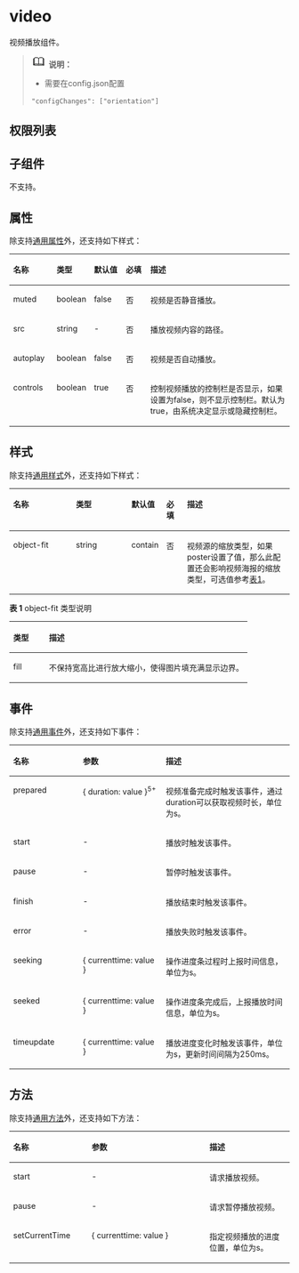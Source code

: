 # video<a name="ZH-CN_TOPIC_0000001173164749"></a>

视频播放组件。

>![](../../public_sys-resources/icon-note.gif) **说明：** 
>-   需要在config.json配置
>    ```
>    "configChanges": ["orientation"]
>    ```

## 权限列表<a name="section11257113618419"></a>

## 子组件<a name="sc18e8342b29747dbbd70887cc3c0a22d"></a>

不支持。

## 属性<a name="s50d82bce96774b86846ab2739d7ce18d"></a>

除支持[通用属性](js-components-common-attributes.md)外，还支持如下样式：

<a name="table20633101642315"></a>
<table><thead align="left"><tr id="row663331618238"><th class="cellrowborder" valign="top" width="15.479999999999999%" id="mcps1.1.6.1.1"><p id="aa872998ac2d84843a3c5161889afffef"><a name="aa872998ac2d84843a3c5161889afffef"></a><a name="aa872998ac2d84843a3c5161889afffef"></a>名称</p>
</th>
<th class="cellrowborder" valign="top" width="13.04%" id="mcps1.1.6.1.2"><p id="ab2111648ee0e4f6d881be8954e7acaab"><a name="ab2111648ee0e4f6d881be8954e7acaab"></a><a name="ab2111648ee0e4f6d881be8954e7acaab"></a>类型</p>
</th>
<th class="cellrowborder" valign="top" width="11.41%" id="mcps1.1.6.1.3"><p id="ab377d1c90900478ea4ecab51e9a058af"><a name="ab377d1c90900478ea4ecab51e9a058af"></a><a name="ab377d1c90900478ea4ecab51e9a058af"></a>默认值</p>
</th>
<th class="cellrowborder" valign="top" width="8.73%" id="mcps1.1.6.1.4"><p id="p824610360217"><a name="p824610360217"></a><a name="p824610360217"></a>必填</p>
</th>
<th class="cellrowborder" valign="top" width="51.339999999999996%" id="mcps1.1.6.1.5"><p id="a1d574a0044ed42ec8a2603bc82734232"><a name="a1d574a0044ed42ec8a2603bc82734232"></a><a name="a1d574a0044ed42ec8a2603bc82734232"></a>描述</p>
</th>
</tr>
</thead>
<tbody><tr id="row174491921121516"><td class="cellrowborder" valign="top" width="15.479999999999999%" headers="mcps1.1.6.1.1 "><p id="p886612215154"><a name="p886612215154"></a><a name="p886612215154"></a>muted</p>
</td>
<td class="cellrowborder" valign="top" width="13.04%" headers="mcps1.1.6.1.2 "><p id="p2086602211514"><a name="p2086602211514"></a><a name="p2086602211514"></a>boolean</p>
</td>
<td class="cellrowborder" valign="top" width="11.41%" headers="mcps1.1.6.1.3 "><p id="p17866222171514"><a name="p17866222171514"></a><a name="p17866222171514"></a>false</p>
</td>
<td class="cellrowborder" valign="top" width="8.73%" headers="mcps1.1.6.1.4 "><p id="p6866102231512"><a name="p6866102231512"></a><a name="p6866102231512"></a>否</p>
</td>
<td class="cellrowborder" valign="top" width="51.339999999999996%" headers="mcps1.1.6.1.5 "><p id="p58668224150"><a name="p58668224150"></a><a name="p58668224150"></a>视频是否静音播放。</p>
</td>
</tr>
<tr id="row198031871157"><td class="cellrowborder" valign="top" width="15.479999999999999%" headers="mcps1.1.6.1.1 "><p id="p886615229150"><a name="p886615229150"></a><a name="p886615229150"></a>src</p>
</td>
<td class="cellrowborder" valign="top" width="13.04%" headers="mcps1.1.6.1.2 "><p id="p18664223156"><a name="p18664223156"></a><a name="p18664223156"></a>string</p>
</td>
<td class="cellrowborder" valign="top" width="11.41%" headers="mcps1.1.6.1.3 "><p id="p1786642214154"><a name="p1786642214154"></a><a name="p1786642214154"></a>-</p>
</td>
<td class="cellrowborder" valign="top" width="8.73%" headers="mcps1.1.6.1.4 "><p id="p108661922191514"><a name="p108661922191514"></a><a name="p108661922191514"></a>否</p>
</td>
<td class="cellrowborder" valign="top" width="51.339999999999996%" headers="mcps1.1.6.1.5 "><p id="p28661822121511"><a name="p28661822121511"></a><a name="p28661822121511"></a>播放视频内容的路径。</p>
</td>
</tr>
<tr id="row84223141151"><td class="cellrowborder" valign="top" width="15.479999999999999%" headers="mcps1.1.6.1.1 "><p id="p1486615224155"><a name="p1486615224155"></a><a name="p1486615224155"></a>autoplay</p>
</td>
<td class="cellrowborder" valign="top" width="13.04%" headers="mcps1.1.6.1.2 "><p id="p8866202219150"><a name="p8866202219150"></a><a name="p8866202219150"></a>boolean</p>
</td>
<td class="cellrowborder" valign="top" width="11.41%" headers="mcps1.1.6.1.3 "><p id="p168661222171510"><a name="p168661222171510"></a><a name="p168661222171510"></a>false</p>
</td>
<td class="cellrowborder" valign="top" width="8.73%" headers="mcps1.1.6.1.4 "><p id="p1786618220151"><a name="p1786618220151"></a><a name="p1786618220151"></a>否</p>
</td>
<td class="cellrowborder" valign="top" width="51.339999999999996%" headers="mcps1.1.6.1.5 "><p id="p1386610221157"><a name="p1386610221157"></a><a name="p1386610221157"></a>视频是否自动播放。</p>
</td>
</tr>
<tr id="row4862225151"><td class="cellrowborder" valign="top" width="15.479999999999999%" headers="mcps1.1.6.1.1 "><p id="p4867112211519"><a name="p4867112211519"></a><a name="p4867112211519"></a>controls</p>
</td>
<td class="cellrowborder" valign="top" width="13.04%" headers="mcps1.1.6.1.2 "><p id="p486742231516"><a name="p486742231516"></a><a name="p486742231516"></a>boolean</p>
</td>
<td class="cellrowborder" valign="top" width="11.41%" headers="mcps1.1.6.1.3 "><p id="p118671822171510"><a name="p118671822171510"></a><a name="p118671822171510"></a>true</p>
</td>
<td class="cellrowborder" valign="top" width="8.73%" headers="mcps1.1.6.1.4 "><p id="p148678225153"><a name="p148678225153"></a><a name="p148678225153"></a>否</p>
</td>
<td class="cellrowborder" valign="top" width="51.339999999999996%" headers="mcps1.1.6.1.5 "><p id="p1286742213153"><a name="p1286742213153"></a><a name="p1286742213153"></a>控制视频播放的控制栏是否显示，如果设置为false，则不显示控制栏。默认为true，由系统决定显示或隐藏控制栏。</p>
</td>
</tr>
</tbody>
</table>

## 样式<a name="sfbde25405aca4513a9c938f2f339b770"></a>

除支持[通用样式](js-components-common-styles.md)外，还支持如下样式：

<a name="table772815434205"></a>
<table><thead align="left"><tr id="row8728104352011"><th class="cellrowborder" valign="top" width="23.11768823117688%" id="mcps1.1.6.1.1"><p id="p8728104312012"><a name="p8728104312012"></a><a name="p8728104312012"></a>名称</p>
</th>
<th class="cellrowborder" valign="top" width="20.477952204779523%" id="mcps1.1.6.1.2"><p id="p187282438206"><a name="p187282438206"></a><a name="p187282438206"></a>类型</p>
</th>
<th class="cellrowborder" valign="top" width="8.869113088691131%" id="mcps1.1.6.1.3"><p id="p12729114318201"><a name="p12729114318201"></a><a name="p12729114318201"></a>默认值</p>
</th>
<th class="cellrowborder" valign="top" width="7.519248075192481%" id="mcps1.1.6.1.4"><p id="p17729104352013"><a name="p17729104352013"></a><a name="p17729104352013"></a>必填</p>
</th>
<th class="cellrowborder" valign="top" width="40.01599840015999%" id="mcps1.1.6.1.5"><p id="p7729104317207"><a name="p7729104317207"></a><a name="p7729104317207"></a>描述</p>
</th>
</tr>
</thead>
<tbody><tr id="row117291043172018"><td class="cellrowborder" valign="top" width="23.11768823117688%" headers="mcps1.1.6.1.1 "><p id="p15729184311209"><a name="p15729184311209"></a><a name="p15729184311209"></a>object-fit</p>
</td>
<td class="cellrowborder" valign="top" width="20.477952204779523%" headers="mcps1.1.6.1.2 "><p id="p117291543122015"><a name="p117291543122015"></a><a name="p117291543122015"></a>string</p>
</td>
<td class="cellrowborder" valign="top" width="8.869113088691131%" headers="mcps1.1.6.1.3 "><p id="p672911431201"><a name="p672911431201"></a><a name="p672911431201"></a>contain</p>
</td>
<td class="cellrowborder" valign="top" width="7.519248075192481%" headers="mcps1.1.6.1.4 "><p id="p207294433207"><a name="p207294433207"></a><a name="p207294433207"></a>否</p>
</td>
<td class="cellrowborder" valign="top" width="40.01599840015999%" headers="mcps1.1.6.1.5 "><p id="p1729184392013"><a name="p1729184392013"></a><a name="p1729184392013"></a>视频源的缩放类型，如果poster设置了值，那么此配置还会影响视频海报的缩放类型，可选值参考<a href="#t8eca568266d54af484fec0f84185e923">表1</a>。</p>
</td>
</tr>
</tbody>
</table>

**表 1**  object-fit 类型说明

<a name="t8eca568266d54af484fec0f84185e923"></a>
<table><thead align="left"><tr id="r9b22bdd1cd2d4050a840c205bd25f5f2"><th class="cellrowborder" valign="top" width="15.02%" id="mcps1.2.3.1.1"><p id="aaf9dd8d06c5b44b8a13e3c6e17e29493"><a name="aaf9dd8d06c5b44b8a13e3c6e17e29493"></a><a name="aaf9dd8d06c5b44b8a13e3c6e17e29493"></a>类型</p>
</th>
<th class="cellrowborder" valign="top" width="84.98%" id="mcps1.2.3.1.2"><p id="a63d0fe8b723d4ddfa21fc1fbb3e48165"><a name="a63d0fe8b723d4ddfa21fc1fbb3e48165"></a><a name="a63d0fe8b723d4ddfa21fc1fbb3e48165"></a>描述</p>
</th>
</tr>
</thead>
<tbody><tr id="ref689a9f315e4ffea4cd2d1a19bd1773"><td class="cellrowborder" valign="top" width="15.02%" headers="mcps1.2.3.1.1 "><p id="p11586163511379"><a name="p11586163511379"></a><a name="p11586163511379"></a>fill</p>
</td>
<td class="cellrowborder" valign="top" width="84.98%" headers="mcps1.2.3.1.2 "><p id="p958611356373"><a name="p958611356373"></a><a name="p958611356373"></a>不保持宽高比进行放大缩小，使得图片填充满显示边界。</p>
</td>
</tr>
</tbody>
</table>

## 事件<a name="section4181420161817"></a>

除支持[通用事件](js-components-common-events.md)外，还支持如下事件：

<a name="table836435619510"></a>
<table><thead align="left"><tr id="row153658563517"><th class="cellrowborder" valign="top" width="24.852485248524854%" id="mcps1.1.4.1.1"><p id="a426b8903842d48fa8012a24ff3c997eb"><a name="a426b8903842d48fa8012a24ff3c997eb"></a><a name="a426b8903842d48fa8012a24ff3c997eb"></a>名称</p>
</th>
<th class="cellrowborder" valign="top" width="29.552955295529554%" id="mcps1.1.4.1.2"><p id="a53448ba47e5e4ae9bf7774c90820e970"><a name="a53448ba47e5e4ae9bf7774c90820e970"></a><a name="a53448ba47e5e4ae9bf7774c90820e970"></a>参数</p>
</th>
<th class="cellrowborder" valign="top" width="45.5945594559456%" id="mcps1.1.4.1.3"><p id="add489ff50c444f24b759162c7f4bad9a"><a name="add489ff50c444f24b759162c7f4bad9a"></a><a name="add489ff50c444f24b759162c7f4bad9a"></a>描述</p>
</th>
</tr>
</thead>
<tbody><tr id="row116621079194"><td class="cellrowborder" valign="top" width="24.852485248524854%" headers="mcps1.1.4.1.1 "><p id="p14995128101920"><a name="p14995128101920"></a><a name="p14995128101920"></a>prepared</p>
</td>
<td class="cellrowborder" valign="top" width="29.552955295529554%" headers="mcps1.1.4.1.2 "><p id="p1499513871918"><a name="p1499513871918"></a><a name="p1499513871918"></a>{ duration: value }<sup id="sup29931815101312"><a name="sup29931815101312"></a><a name="sup29931815101312"></a>5+</sup></p>
</td>
<td class="cellrowborder" valign="top" width="45.5945594559456%" headers="mcps1.1.4.1.3 "><p id="p1399519841911"><a name="p1399519841911"></a><a name="p1399519841911"></a>视频准备完成时触发该事件，通过duration可以获取视频时长，单位为s。</p>
</td>
</tr>
<tr id="row76639781919"><td class="cellrowborder" valign="top" width="24.852485248524854%" headers="mcps1.1.4.1.1 "><p id="p1899514821910"><a name="p1899514821910"></a><a name="p1899514821910"></a>start</p>
</td>
<td class="cellrowborder" valign="top" width="29.552955295529554%" headers="mcps1.1.4.1.2 "><p id="p1899516816193"><a name="p1899516816193"></a><a name="p1899516816193"></a>-</p>
</td>
<td class="cellrowborder" valign="top" width="45.5945594559456%" headers="mcps1.1.4.1.3 "><p id="p8995182197"><a name="p8995182197"></a><a name="p8995182197"></a>播放时触发该事件。</p>
</td>
</tr>
<tr id="row1066387181915"><td class="cellrowborder" valign="top" width="24.852485248524854%" headers="mcps1.1.4.1.1 "><p id="p1899616891919"><a name="p1899616891919"></a><a name="p1899616891919"></a>pause</p>
</td>
<td class="cellrowborder" valign="top" width="29.552955295529554%" headers="mcps1.1.4.1.2 "><p id="p109962861914"><a name="p109962861914"></a><a name="p109962861914"></a>-</p>
</td>
<td class="cellrowborder" valign="top" width="45.5945594559456%" headers="mcps1.1.4.1.3 "><p id="p1699615891918"><a name="p1699615891918"></a><a name="p1699615891918"></a>暂停时触发该事件。</p>
</td>
</tr>
<tr id="row1131820251916"><td class="cellrowborder" valign="top" width="24.852485248524854%" headers="mcps1.1.4.1.1 "><p id="p59966831917"><a name="p59966831917"></a><a name="p59966831917"></a>finish</p>
</td>
<td class="cellrowborder" valign="top" width="29.552955295529554%" headers="mcps1.1.4.1.2 "><p id="p1799619831915"><a name="p1799619831915"></a><a name="p1799619831915"></a>-</p>
</td>
<td class="cellrowborder" valign="top" width="45.5945594559456%" headers="mcps1.1.4.1.3 "><p id="p199688111910"><a name="p199688111910"></a><a name="p199688111910"></a>播放结束时触发该事件。</p>
</td>
</tr>
<tr id="row11318921194"><td class="cellrowborder" valign="top" width="24.852485248524854%" headers="mcps1.1.4.1.1 "><p id="p09964811192"><a name="p09964811192"></a><a name="p09964811192"></a>error</p>
</td>
<td class="cellrowborder" valign="top" width="29.552955295529554%" headers="mcps1.1.4.1.2 "><p id="p999616871916"><a name="p999616871916"></a><a name="p999616871916"></a>-</p>
</td>
<td class="cellrowborder" valign="top" width="45.5945594559456%" headers="mcps1.1.4.1.3 "><p id="p399615871913"><a name="p399615871913"></a><a name="p399615871913"></a>播放失败时触发该事件。</p>
</td>
</tr>
<tr id="row143184219194"><td class="cellrowborder" valign="top" width="24.852485248524854%" headers="mcps1.1.4.1.1 "><p id="p109962812198"><a name="p109962812198"></a><a name="p109962812198"></a>seeking</p>
</td>
<td class="cellrowborder" valign="top" width="29.552955295529554%" headers="mcps1.1.4.1.2 "><p id="p6996118201915"><a name="p6996118201915"></a><a name="p6996118201915"></a>{ currenttime: value }</p>
</td>
<td class="cellrowborder" valign="top" width="45.5945594559456%" headers="mcps1.1.4.1.3 "><p id="p1599615891917"><a name="p1599615891917"></a><a name="p1599615891917"></a>操作进度条过程时上报时间信息，单位为s。</p>
</td>
</tr>
<tr id="row1637115611818"><td class="cellrowborder" valign="top" width="24.852485248524854%" headers="mcps1.1.4.1.1 "><p id="p149964831912"><a name="p149964831912"></a><a name="p149964831912"></a>seeked</p>
</td>
<td class="cellrowborder" valign="top" width="29.552955295529554%" headers="mcps1.1.4.1.2 "><p id="p19996182197"><a name="p19996182197"></a><a name="p19996182197"></a>{ currenttime: value }</p>
</td>
<td class="cellrowborder" valign="top" width="45.5945594559456%" headers="mcps1.1.4.1.3 "><p id="p109961085199"><a name="p109961085199"></a><a name="p109961085199"></a>操作进度条完成后，上报播放时间信息，单位为s。</p>
</td>
</tr>
<tr id="row1766775361814"><td class="cellrowborder" valign="top" width="24.852485248524854%" headers="mcps1.1.4.1.1 "><p id="p129965831916"><a name="p129965831916"></a><a name="p129965831916"></a>timeupdate</p>
</td>
<td class="cellrowborder" valign="top" width="29.552955295529554%" headers="mcps1.1.4.1.2 "><p id="p4996386196"><a name="p4996386196"></a><a name="p4996386196"></a>{ currenttime: value }</p>
</td>
<td class="cellrowborder" valign="top" width="45.5945594559456%" headers="mcps1.1.4.1.3 "><p id="p179976820190"><a name="p179976820190"></a><a name="p179976820190"></a>播放进度变化时触发该事件，单位为s，更新时间间隔为250ms。</p>
</td>
</tr>
</tbody>
</table>

## 方法<a name="s557cc2f457ff42a193807500adae2f91"></a>

除支持[通用方法](js-components-common-methods.md)外，还支持如下方法：

<a name="t0b0d71e0664f479d9fbcfe2cf45b34a0"></a>
<table><thead align="left"><tr id="r80520812e64447b7a841590ba3d1ecf9"><th class="cellrowborder" valign="top" width="28.000000000000004%" id="mcps1.1.4.1.1"><p id="ab440f3031e7242d1a1ee00ba387b151f"><a name="ab440f3031e7242d1a1ee00ba387b151f"></a><a name="ab440f3031e7242d1a1ee00ba387b151f"></a>名称</p>
</th>
<th class="cellrowborder" valign="top" width="42%" id="mcps1.1.4.1.2"><p id="a1e28b7e4cdc84e9eacc51b8ce51590df"><a name="a1e28b7e4cdc84e9eacc51b8ce51590df"></a><a name="a1e28b7e4cdc84e9eacc51b8ce51590df"></a>参数</p>
</th>
<th class="cellrowborder" valign="top" width="30%" id="mcps1.1.4.1.3"><p id="ad91f1de026e24e60b0fe5078f4226f65"><a name="ad91f1de026e24e60b0fe5078f4226f65"></a><a name="ad91f1de026e24e60b0fe5078f4226f65"></a>描述</p>
</th>
</tr>
</thead>
<tbody><tr id="rab3c226807734a8d874bf83c939d52ad"><td class="cellrowborder" valign="top" width="28.000000000000004%" headers="mcps1.1.4.1.1 "><p id="ac317a80879064915a1a09cef7e3070d2"><a name="ac317a80879064915a1a09cef7e3070d2"></a><a name="ac317a80879064915a1a09cef7e3070d2"></a>start</p>
</td>
<td class="cellrowborder" valign="top" width="42%" headers="mcps1.1.4.1.2 "><p id="a1589994065b74673b39ff67b72e3ec82"><a name="a1589994065b74673b39ff67b72e3ec82"></a><a name="a1589994065b74673b39ff67b72e3ec82"></a>-</p>
</td>
<td class="cellrowborder" valign="top" width="30%" headers="mcps1.1.4.1.3 "><p id="ad610eacf0ae748a0bd0611c6bd10d49d"><a name="ad610eacf0ae748a0bd0611c6bd10d49d"></a><a name="ad610eacf0ae748a0bd0611c6bd10d49d"></a>请求播放视频。</p>
</td>
</tr>
<tr id="r74d47c5360ae4f87936bde197795b0e5"><td class="cellrowborder" valign="top" width="28.000000000000004%" headers="mcps1.1.4.1.1 "><p id="a5488606f848644c1b250b35137b770f9"><a name="a5488606f848644c1b250b35137b770f9"></a><a name="a5488606f848644c1b250b35137b770f9"></a>pause</p>
</td>
<td class="cellrowborder" valign="top" width="42%" headers="mcps1.1.4.1.2 "><p id="a715471504ba24456b9c69a09898e8025"><a name="a715471504ba24456b9c69a09898e8025"></a><a name="a715471504ba24456b9c69a09898e8025"></a>-</p>
</td>
<td class="cellrowborder" valign="top" width="30%" headers="mcps1.1.4.1.3 "><p id="a4d7fc26ada3c4c9b86818e40259494e6"><a name="a4d7fc26ada3c4c9b86818e40259494e6"></a><a name="a4d7fc26ada3c4c9b86818e40259494e6"></a>请求暂停播放视频。</p>
</td>
</tr>
<tr id="rc1629488abde4974938cc5c17937dbc6"><td class="cellrowborder" valign="top" width="28.000000000000004%" headers="mcps1.1.4.1.1 "><p id="a74f637bafd5348bb96414961031ca01d"><a name="a74f637bafd5348bb96414961031ca01d"></a><a name="a74f637bafd5348bb96414961031ca01d"></a>setCurrentTime</p>
</td>
<td class="cellrowborder" valign="top" width="42%" headers="mcps1.1.4.1.2 "><p id="a65bc7bf0576a4e47bff523bd15ca560c"><a name="a65bc7bf0576a4e47bff523bd15ca560c"></a><a name="a65bc7bf0576a4e47bff523bd15ca560c"></a>{ currenttime: value }</p>
</td>
<td class="cellrowborder" valign="top" width="30%" headers="mcps1.1.4.1.3 "><p id="a421ac9c67d5444338709bb7be34d06ec"><a name="a421ac9c67d5444338709bb7be34d06ec"></a><a name="a421ac9c67d5444338709bb7be34d06ec"></a>指定视频播放的进度位置，单位为s。</p>
</td>
</tr>
</tbody>
</table>

